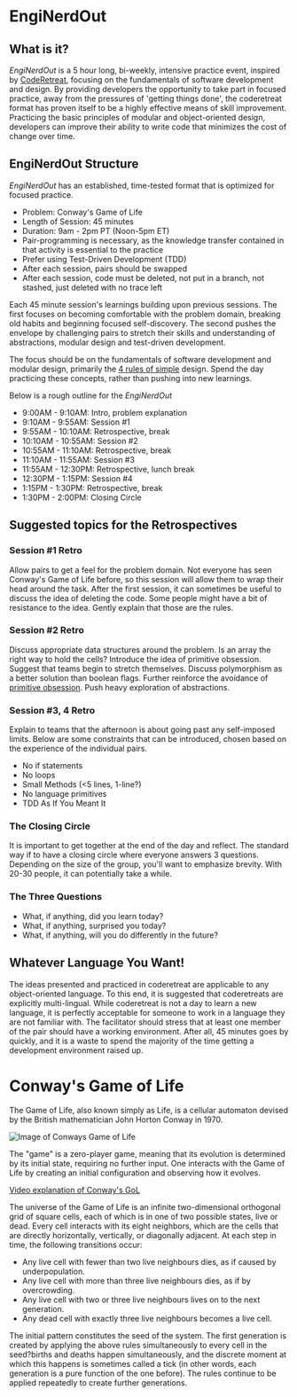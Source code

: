 EngiNerdOut
===========

## What is it?

*EngiNerdOut* is a 5 hour long, bi-weekly, intensive practice event, inspired by [CodeRetreat](http://coderetreat.org/), focusing on the fundamentals of software development and design. By providing developers the opportunity to take part in focused practice, away from the pressures of 'getting things done', the coderetreat format has proven itself to be a highly effective means of skill improvement. Practicing the basic principles of modular and object-oriented design, developers can improve their ability to write code that minimizes the cost of change over time.

## EngiNerdOut Structure

*EngiNerdOut* has an established, time-tested format that is optimized for focused practice.

- Problem: Conway's Game of Life
- Length of Session: 45 minutes
- Duration: 9am - 2pm PT (Noon-5pm ET)
- Pair-programming is necessary, as the knowledge transfer contained in that activity is essential to the practice
- Prefer using Test-Driven Development (TDD)
- After each session, pairs should be swapped
- After each session, code must be deleted, not put in a branch, not stashed, just deleted with no trace left

Each 45 minute session's learnings building upon previous sessions. The first focuses on becoming comfortable with the problem domain, breaking old habits and beginning focused self-discovery. The second pushes the envelope by challenging pairs to stretch their skills and understanding of abstractions, modular design and test-driven development.

The focus should be on the fundamentals of software development and modular design, primarily the [4 rules of simple](http://c2.com/cgi/wiki?XpSimplicityRules) design. Spend the day practicing these concepts, rather than pushing into new learnings.

Below is a rough outline for the *EngiNerdOut*
- 9:00AM - 9:10AM:   Intro, problem explanation
- 9:10AM - 9:55AM:   Session #1
- 9:55AM - 10:10AM:  Retrospective, break
- 10:10AM - 10:55AM: Session #2
- 10:55AM - 11:10AM: Retrospective, break
- 11:10AM - 11:55AM: Session #3
- 11:55AM - 12:30PM: Retrospective, lunch break
- 12:30PM - 1:15PM:  Session #4
- 1:15PM - 1:30PM:   Retrospective, break
- 1:30PM - 2:00PM:   Closing Circle

## Suggested topics for the Retrospectives

### Session #1 Retro
Allow pairs to get a feel for the problem domain. Not everyone has seen Conway's Game of Life before, so this session will allow them to wrap their head around the task. After the first session, it can sometimes be useful to discuss the idea of deleting the code. Some people might have a bit of resistance to the idea. Gently explain that those are the rules.

### Session #2 Retro
Discuss appropriate data structures around the problem. Is an array the right way to hold the cells? Introduce the idea of primitive obsession. Suggest that teams begin to stretch themselves. Discuss polymorphism as a better solution than boolean flags. Further reinforce the avoidance of [primitive obsession](http://c2.com/cgi/wiki?PrimitiveObsession). Push heavy exploration of abstractions.

### Session #3, 4 Retro
Explain to teams that the afternoon is about going past any self-imposed limits. Below are some constraints that can be introduced, chosen based on the experience of the individual pairs.

- No if statements
- No loops
- Small Methods (<5 lines, 1-line?)
- No language primitives
- TDD As If You Meant It
 
### The Closing Circle

It is important to get together at the end of the day and reflect. The standard way if to have a closing circle where everyone answers 3 questions. Depending on the size of the group, you'll want to emphasize brevity. With 20-30 people, it can potentially take a while.

### The Three Questions

- What, if anything, did you learn today?
- What, if anything, surprised you today?
- What, if anything, will you do differently in the future?

## Whatever Language You Want!

The ideas presented and practiced in coderetreat are applicable to any object-oriented language. To this end, it is suggested that coderetreats are explicitly multi-lingual. While coderetreat is not a day to learn a new language, it is perfectly acceptable for someone to work in a language they are not familiar with. The facilitator should stress that at least one member of the pair should have a working environment. After all, 45 minutes goes by quickly, and it is a waste to spend the majority of the time getting a development environment raised up.


# Conway's Game of Life

The Game of Life, also known simply as Life, is a cellular automaton devised by the British mathematician John Horton Conway in 1970.

![Image of Conways Game of Life](http://upload.wikimedia.org/wikipedia/commons/e/e5/Gospers_glider_gun.gif)

The "game" is a zero-player game, meaning that its evolution is determined by its initial state, requiring no further input. One interacts with the Game of Life by creating an initial configuration and observing how it evolves.

[Video explanation of Conway's GoL](https://www.youtube.com/watch?v=FdMzngWchDk)

The universe of the Game of Life is an infinite two-dimensional orthogonal grid of square cells, each of which is in one of two possible states, live or dead. Every cell interacts with its eight neighbors, which are the cells that are directly horizontally, vertically, or diagonally adjacent. At each step in time, the following transitions occur:

- Any live cell with fewer than two live neighbours dies, as if caused by underpopulation.
- Any live cell with more than three live neighbours dies, as if by overcrowding.
- Any live cell with two or three live neighbours lives on to the next generation.
- Any dead cell with exactly three live neighbours becomes a live cell.

The initial pattern constitutes the seed of the system. The first generation is created by applying the above rules simultaneously to every cell in the seed?births and deaths happen simultaneously, and the discrete moment at which this happens is sometimes called a tick (in other words, each generation is a pure function of the one before). The rules continue to be applied repeatedly to create further generations.

